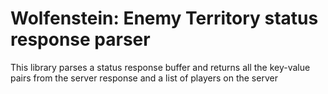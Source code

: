 # Wolfenstein: Enemy Territory status response parser

This library parses a status response buffer and returns all the key-value pairs
from the server response and a list of players on the server
